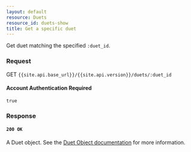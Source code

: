 ```yaml
---
layout: default
resource: Duets
resource_id: duets-show
title: Get a specific duet
---
```

Get duet matching the specified `:duet_id`.

### Request

<span class="method">GET</span> `{{site.api.base_url}}/{{site.api.version}}/duets/:duet_id`

#### Account Authentication Required

`true`

### Response

#### `200 OK`

A Duet object. See the [Duet Object documentation](/1/duet_object) for more information.
